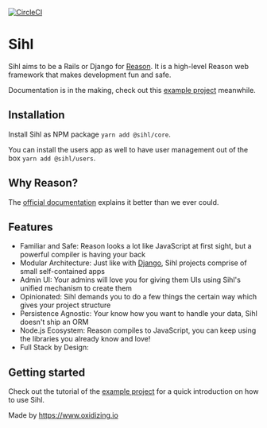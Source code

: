 [![CircleCI](https://circleci.com/gh/oxidizing/sihl.svg?style=svg&circle-token=1bd6f0745de660fcdd463dbe017a67d6c8229447)](https://circleci.com/gh/oxidizing/sihl)

# Sihl

Sihl aims to be a Rails or Django for [Reason](https://reasonml.github.io/). It is a high-level Reason web framework that makes development fun and safe.

Documentation is in the making, check out this [example project](https://github.com/oxidizing/sihl-example-issues) meanwhile.

## Installation

Install Sihl as NPM package `yarn add @sihl/core`.

You can install the users app as well to have user management out of the box `yarn add @sihl/users`.

## Why Reason?

The [official documentation](https://reasonml.github.io/docs/en/what-and-why#why-reason) explains it better than we ever could.

## Features

* Familiar and Safe: Reason looks a lot like JavaScript at first sight, but a powerful compiler is having your back
* Modular Architecture: Just like with [Django](https://docs.djangoproject.com/en/3.0/ref/applications/#module-django.apps), Sihl projects comprise of small self-contained apps
* Admin UI: Your admins will love you for giving them UIs using Sihl's unified mechanism to create them
* Opinionated: Sihl demands you to do a few things the certain way which gives your project structure
* Persistence Agnostic: Your know how you want to handle your data, Sihl doesn't ship an ORM
* Node.js Ecosystem: Reason compiles to JavaScript, you can keep using the libraries you already know and love!
* Full Stack by Design:

## Getting started

Check out the tutorial of the [example project](/sihl-example-issues/) for a quick introduction on how to use Sihl.

Made by https://www.oxidizing.io
